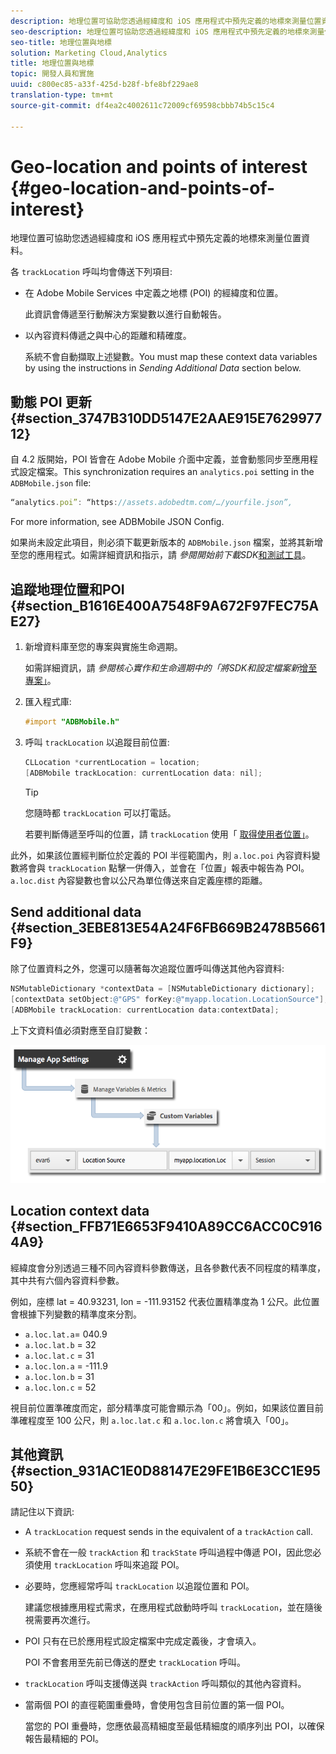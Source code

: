 ```yaml
---
description: 地理位置可協助您透過經緯度和 iOS 應用程式中預先定義的地標來測量位置資料。
seo-description: 地理位置可協助您透過經緯度和 iOS 應用程式中預先定義的地標來測量位置資料。
seo-title: 地理位置與地標
solution: Marketing Cloud,Analytics
title: 地理位置與地標
topic: 開發人員和實施
uuid: c800ec85-a33f-425d-b28f-bfe8bf229ae8
translation-type: tm+mt
source-git-commit: df4ea2c4002611c72009cf69598cbbb74b5c15c4

---
```



# Geo-location and points of interest {#geo-location-and-points-of-interest}

地理位置可協助您透過經緯度和 iOS 應用程式中預先定義的地標來測量位置資料。

各 `trackLocation` 呼叫均會傳送下列項目:

* 在 Adobe Mobile Services 中定義之地標 (POI) 的經緯度和位置。

   此資訊會傳遞至行動解決方案變數以進行自動報告。

* 以內容資料傳遞之與中心的距離和精確度。

   系統不會自動擷取上述變數。You must map these context data variables by using the instructions in *Sending Additional Data* section below.

## 動態 POI 更新 {#section_3747B310DD5147E2AAE915E762997712}

自 4.2 版開始，POI 皆會在 Adobe Mobile 介面中定義，並會動態同步至應用程式設定檔案。This synchronization requires an `analytics.poi` setting in the `ADBMobile.json` file:

```js
“analytics.poi”: “https://assets.adobedtm.com/…/yourfile.json”,
```

For more information, see ADBMobile JSON Config.[](/help/ios/configuration/json-config/json-config.md)

如果尚未設定此項目，則必須下載更新版本的 `ADBMobile.json` 檔案，並將其新增至您的應用程式。如需詳細資訊和指示，請 *參閱開始前下載SDK*[和測試工具](/help/ios/getting-started/requirements.md)。

## 追蹤地理位置和POI {#section_B1616E400A7548F9A672F97FEC75AE27}

1. 新增資料庫至您的專案與實施生命週期。

   如需詳細資訊，請 *參閱核心實作和生命週期中的「將SDK和設定檔案新*[增至專案」](/help/ios/getting-started/dev-qs.md)。
1. 匯入程式庫:

   ```objective-c
   #import "ADBMobile.h"
   ```

1. 呼叫 `trackLocation` 以追蹤目前位置:

   ```objective-c
   CLLocation *currentLocation = location; 
   [ADBMobile trackLocation: currentLocation data: nil]; 
   ```

   >[!TIP]
   >
   >您隨時都 `trackLocation` 可以打電話。

   若要判斷傳遞至呼叫的位置，請 `trackLocation` 使用「 [取得使用者位置」](https://developer.apple.com/Library/ios/documentation/UserExperience/Conceptual/LocationAwarenessPG/CoreLocation/CoreLocation.html)。

此外，如果該位置經判斷位於定義的 POI 半徑範圍內，則 `a.loc.poi` 內容資料變數將會與 `trackLocation` 點擊一併傳入，並會在「位置」報表中報告為 POI。`a.loc.dist` 內容變數也會以公尺為單位傳送來自定義座標的距離。

## Send additional data {#section_3EBE813E54A24F6FB669B2478B5661F9}

除了位置資料之外，您還可以隨著每次追蹤位置呼叫傳送其他內容資料:

```objective-c
NSMutableDictionary *contextData = [NSMutableDictionary dictionary]; 
[contextData setObject:@"GPS" forKey:@"myapp.location.LocationSource"]; 
[ADBMobile trackLocation: currentLocation data:contextData];
```

上下文資料值必須對應至自訂變數：

![](assets/map-location-context-data.png)

## Location context data {#section_FFB71E6653F9410A89CC6ACC0C9164A9}

經緯度會分別透過三種不同內容資料參數傳送，且各參數代表不同程度的精準度，其中共有六個內容資料參數。

例如，座標 lat = 40.93231, lon = -111.93152 代表位置精準度為 1 公尺。此位置會根據下列變數的精準度來分割。

* `a.loc.lat.a`= 040.9
* `a.loc.lat.b` = 32
* `a.loc.lat.c` = 31
* `a.loc.lon.a` = -111.9
* `a.loc.lon.b` = 31
* `a.loc.lon.c` = 52

視目前位置準確度而定，部分精準度可能會顯示為「00」。例如，如果該位置目前準確程度至 100 公尺，則 `a.loc.lat.c` 和 `a.loc.lon.c` 將會填入「00」。

## 其他資訊 {#section_931AC1E0D88147E29FE1B6E3CC1E9550}

請記住以下資訊:

* A `trackLocation` request sends in the equivalent of a `trackAction` call.

* 系統不會在一般 `trackAction` 和 `trackState` 呼叫過程中傳遞 POI，因此您必須使用 `trackLocation` 呼叫來追蹤 POI。

* 必要時，您應經常呼叫 `trackLocation` 以追蹤位置和 POI。

   建議您根據應用程式需求，在應用程式啟動時呼叫 `trackLocation`，並在隨後視需要再次進行。

* POI 只有在已於應用程式設定檔案中完成定義後，才會填入。

   POI 不會套用至先前已傳送的歷史 `trackLocation` 呼叫。
* `trackLocation` 呼叫支援傳送與 `trackAction` 呼叫類似的其他內容資料。

* 當兩個 POI 的直徑範圍重疊時，會使用包含目前位置的第一個 POI。

   當您的 POI 重疊時，您應依最高精細度至最低精細度的順序列出 POI，以確保報告最精細的 POI。

